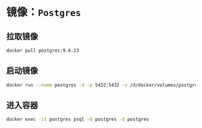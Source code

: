 # 镜像：`Postgres`

## 拉取镜像

```bash
docker pull postgres:9.6.23
```

## 启动镜像

```bash
docker run --name postgres -d -p 5432:5432 -v /d/docker/volumes/postgres/data:/var/lib/postgresql/data -e POSTGRES_PASSWORD=123456 postgres:9.6.23
```

## 进入容器

```bash
docker exec -it postgres psql -U postgres -d postgres
```
